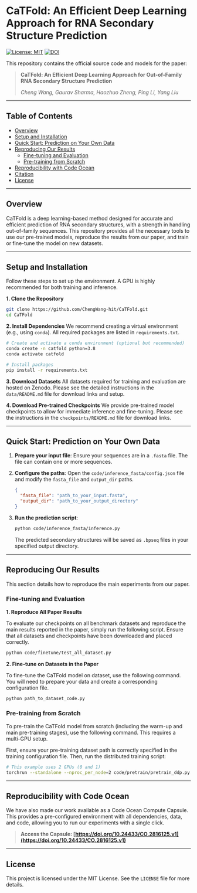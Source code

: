 # CaTFold: An Efficient Deep Learning Approach for RNA Secondary Structure Prediction
[![License: MIT](https://img.shields.io/badge/License-MIT-yellow.svg)](https://opensource.org/licenses/MIT)
[![DOI](https://zenodo.org/badge/DOI/10.5281/zenodo.XXXXXXX.svg)](https://doi.org/10.5281/zenodo.XXXXXXX)
<!-- [![Code Ocean](https://codeocean.com/hubfs/Code%20Ocean%20U4%20Theme%20Assets/code-ocean-logo-white.svg)](https://doi.org/10.24433/CO.2816125.v1) -->

This repository contains the official source code and models for the paper:

> **CaTFold: An Efficient Deep Learning Approach for Out-of-Family RNA Secondary Structure Prediction**
>
> *Cheng Wang, Gaurav Sharma, Haozhuo Zheng, Ping Li, Yang Liu*
>
<!-- > **[Link to Paper Coming Soon]** -->

---

## Table of Contents
- [Overview](#overview)
- [Setup and Installation](#setup-and-installation)
- [Quick Start: Prediction on Your Own Data](#quick-start-prediction-on-your-own-data)
- [Reproducing Our Results](#reproducing-our-results)
  - [Fine-tuning and Evaluation](#fine-tuning-and-evaluation)
  - [Pre-training from Scratch](#pre-training-from-scratch)
- [Reproducibility with Code Ocean](#reproducibility-with-code-ocean)
- [Citation](#citation)
- [License](#license)

---

## Overview
CaTFold is a deep learning-based method designed for accurate and efficient prediction of RNA secondary structures, with a strength in handling out-of-family sequences. This repository provides all the necessary tools to use our pre-trained models, reproduce the results from our paper, and train or fine-tune the model on new datasets.

---

## Setup and Installation
Follow these steps to set up the environment. A GPU is highly recommended for both training and inference.

**1. Clone the Repository**
```bash
git clone https://github.com/ChengWang-hit/CaTFold.git
cd CaTFold
```

**2. Install Dependencies**
We recommend creating a virtual environment (e.g., using `conda`). All required packages are listed in `requirements.txt`.

```bash
# Create and activate a conda environment (optional but recommended)
conda create -n catfold python=3.8
conda activate catfold

# Install packages
pip install -r requirements.txt
```

**3. Download Datasets**
All datasets required for training and evaluation are hosted on Zenodo. Please see the detailed instructions in the `data/README.md` file for download links and setup.

**4. Download Pre-trained Checkpoints**
We provide pre-trained model checkpoints to allow for immediate inference and fine-tuning. Please see the instructions in the `checkpoints/README.md` file for download links.

---

## Quick Start: Prediction on Your Own Data

1.  **Prepare your input file**: Ensure your sequences are in a `.fasta` file. The file can contain one or more sequences.

2.  **Configure the paths**: Open the `code/inference_fasta/config.json` file and modify the `fasta_file` and `output_dir` paths.
    ```json
    {
      "fasta_file": "path_to_your_input.fasta",
      "output_dir": "path_to_your_output_directory"
    }
    ```

3.  **Run the prediction script**:
    ```bash
    python code/inference_fasta/inference.py
    ```
    The predicted secondary structures will be saved as `.bpseq` files in your specified output directory.

---

## Reproducing Our Results
This section details how to reproduce the main experiments from our paper.

### Fine-tuning and Evaluation
**1. Reproduce All Paper Results**

To evaluate our checkpoints on all benchmark datasets and reproduce the main results reported in the paper, simply run the following script. Ensure that all datasets and checkpoints have been downloaded and placed correctly.

```bash
python code/finetune/test_all_dataset.py
```

**2. Fine-tune on Datasets in the Paper**

To fine-tune the CaTFold model on dataset, use the following command. You will need to prepare your data and create a corresponding configuration file.

```bash
python path_to_dataset_code.py
```

### Pre-training from Scratch
To pre-train the CaTFold model from scratch (including the warm-up and main pre-training stages), use the following command. This requires a multi-GPU setup.

First, ensure your pre-training dataset path is correctly specified in the training configuration file. Then, run the distributed training script:

```bash
# This example uses 2 GPUs (0 and 1)
torchrun --standalone --nproc_per_node=2 code/pretrain/pretrain_ddp.py
```

---

## Reproducibility with Code Ocean
We have also made our work available as a Code Ocean Compute Capsule. This provides a pre-configured environment with all dependencies, data, and code, allowing you to run our experiments with a single click.

> **Access the Capsule: [https://doi.org/10.24433/CO.2816125.v1](https://doi.org/10.24433/CO.2816125.v1)**

---

<!-- ## Citation
If you find CaTFold useful in your research, please consider citing our paper:

```bibtex
@article{wang2023catfold,
  title={CaTFold: An Efficient Deep Learning Approach for Out-of-Family RNA Secondary Structure Prediction},
  author={Wang, Cheng and Sharma, Gaurav and Zheng, Haozhuo and Li, Ping and Liu, Yang},
  journal={Journal or Conference Name},
  year={2023},
  volume={XX},
  pages={YY-ZZ},
  doi={Your Paper's DOI}
}
``` -->
<!--  -->
<!-- --- -->

## License

This project is licensed under the MIT License. See the `LICENSE` file for more details.